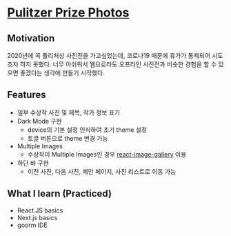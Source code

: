# [Pulitzer Prize Photos](http://pulitzerphotos.dojunggeun.vercel.app/)

## Motivation
2020년에 꼭 퓰리처상 사진전을 가고싶었는데, 코로나19 때문에 휴가가 통제되어 시도조차 하지 못했다. 너무 아쉬워서 웹으로라도 오프라인 사진전과 비슷한 경험을 할 수 있으면 좋겠다는 생각에 만들기 시작했다.

## Features
- 일부 수상작 사진 및 제목, 작가 정보 표기
- Dark Mode 구현
	- device의 기본 설정 인식하여 초기 theme 설정
	- 토글 버튼으로 theme 변경 가능
- Multiple Images
	- 수상작이 Multiple Images인 경우 [react-image-gallery](https://www.npmjs.com/package/react-image-gallery) 이용
- 하단 바 구현
	- 이전 사진, 다음 사진, 메인 페이지, 사진 리스트로 이동 가능

## What I learn (Practiced)
- React.JS basics
- Next.js basics
- goorm IDE